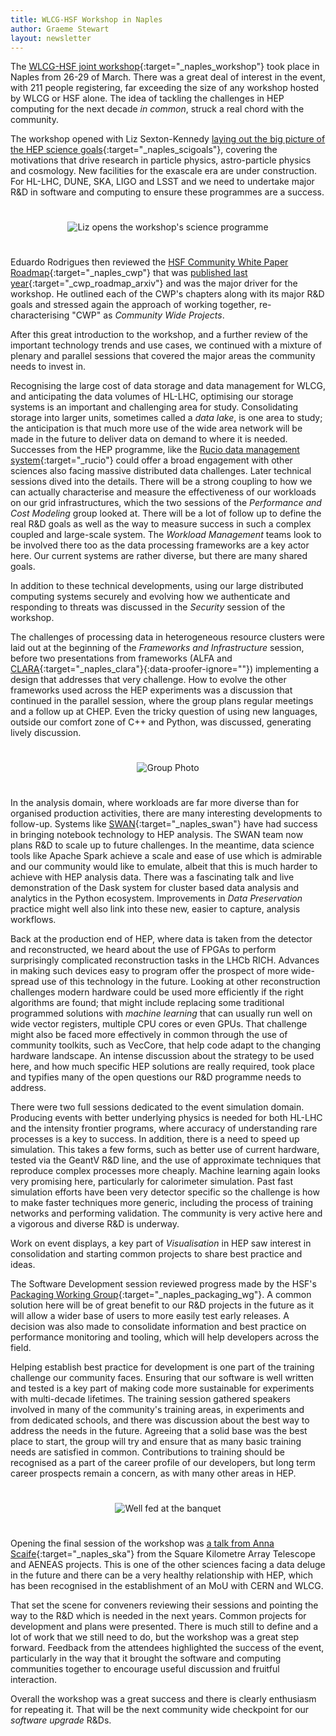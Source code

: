 ```yaml
---
title: WLCG-HSF Workshop in Naples
author: Graeme Stewart
layout: newsletter
---
```


The [WLCG-HSF joint workshop](https://indico.cern.ch/event/658060/overview){:target="_naples_workshop"}
took place in Naples from 26-29 of March. There was a great deal of interest
in the event, with 211 people registering, far exceeding the size of any
workshop hosted by WLCG or HSF alone. The idea
of tackling the challenges in HEP computing for the next decade *in common*,
struck a real chord with the community.

The workshop opened with Liz Sexton-Kennedy [laying out the big picture of
the HEP science goals](https://indico.cern.ch/event/658060/contributions/2844782/attachments/1622746/2582912/ScienceGoalsWLCG-HSFworkshop2018.pdf){:target="_naples_scigoals"},
covering the motivations that drive research in
particle physics, astro-particle physics and cosmology. New facilities for
the exascale era are under construction. For HL-LHC, DUNE, SKA, LIGO and LSST and we need to undertake
major R&D in software and computing to ensure these programmes
are a success.

<div style="text-align:center; padding:25px"><img src="{{ '/images/workshops/naples-ws-liz.jpg' | relative_url }}" alt="Liz opens the workshop's science programme" /></div>

Eduardo Rodrigues then reviewed the [HSF Community White Paper Roadmap](https://indico.cern.ch/event/658060/contributions/2876976/attachments/1622751/2582923/2018-03-26_WLCG-HSFWorkshopNaples.pdf){:target="_naples_cwp"}
that was [published last year](https://arxiv.org/abs/1712.06982){:target="_cwp_roadmap_arxiv"}
and was the major driver for the workshop. He outlined each of the CWP's
chapters along with its major R&D goals and stressed again the approach
of working together, re-characterising "CWP" as *Community Wide Projects*.

After this great introduction to the workshop, and a further review of the important
technology trends and use cases, we continued with a mixture of
plenary and parallel sessions that covered the major areas the community
needs to invest in.

Recognising the large cost of data storage and data management for WLCG,
and anticipating the data volumes of HL-LHC, optimising our storage
systems is an important and challenging area for study. Consolidating storage into larger units,
sometimes called a *data lake*, is one area to study; the anticipation
is that much more use of the wide area network will be made in the future
to deliver data on demand to where it is needed. Successes from the HEP programme,
like the [Rucio data management system](https://rucio.cern.ch/){:target="_rucio"}
could offer a broad engagement with other sciences also facing massive
distributed data challenges. Later technical sessions dived into the details.
There will be a strong coupling to how we can actually characterise
and measure the effectiveness of our workloads on our grid infrastructures,
which the two sessions of the *Performance and Cost Modeling* group looked
at. There will be a lot of follow up to define the real R&D goals as well
as the way to measure success in such a complex coupled and large-scale
system. The *Workload Management* teams look to be involved there too
as the data processing frameworks are a key actor here. Our current systems
are rather diverse, but there are many shared goals.

In addition to these technical developments, using our large distributed computing
systems securely and evolving how we authenticate and responding to threats
was discussed in the *Security* session of the workshop.

The challenges of processing data in heterogeneous resource clusters were laid out
at the beginning of the *Frameworks and Infrastructure* session, before two presentations
from frameworks (ALFA
and [CLARA](http://claraweb.jlab.org/clara/){:target="_naples_clara"}{:data-proofer-ignore=""}) implementing a design that addresses that very
challenge. How to evolve the other frameworks used across the HEP experiments
was a discussion that continued in the parallel session, where the group
plans regular meetings and a follow up at CHEP. Even the tricky question
of using new languages, outside our comfort zone of C++ and Python, was
discussed, generating lively discussion.

<div style="text-align:center; padding:25px"><img src="{{ '/images/workshops/naples-ws-group-photo.jpg' | relative_url }}" alt="Group Photo" /></div>

In the analysis domain, where workloads are far more diverse than for organised
production activities, there are many interesting developments to follow-up.
Systems like [SWAN](https://swan.web.cern.ch/){:target="_naples_swan"} have had success in bringing notebook technology to
HEP analysis. The SWAN team now plans R&D to scale up to future challenges. In
the meantime, data science tools like Apache Spark achieve a
scale and ease of use which is admirable and our community would like
to emulate, albeit that this is much harder to achieve with HEP
analysis data. There was a fascinating talk and live demonstration of the Dask
system for cluster based data analysis and analytics in the Python ecosystem.
Improvements in *Data Preservation* practice might well also link into
these new, easier to capture, analysis workflows.

Back at the production end of HEP, where data is taken from the detector
and reconstructed, we heard about the use of FPGAs to perform surprisingly
complicated reconstruction tasks in the LHCb RICH. Advances in making such
devices easy to program offer the prospect of more wide-spread use
of this technology in the future. Looking at other reconstruction challenges
modern hardware could be used more efficiently if the right algorithms
are found; that might include replacing some traditional programmed
solutions with *machine learning* that can usually run well on
wide vector registers, multiple CPU cores or even GPUs. That challenge might also be
faced more effectively in common through the use of community toolkits,
such as VecCore, that help code adapt to the changing hardware landscape.
An intense discussion about the strategy to be used here, and how much specific HEP solutions
are really required, took place and typifies many of the open questions
our R&D programme needs to address.

There were two full sessions dedicated to the event simulation domain.
Producing events with better underlying physics is needed for both
HL-LHC and the intensity frontier programs, where accuracy of understanding
rare processes is a key to success. In addition, there is a need to speed
up simulation. This takes a few forms, such as better use of current hardware,
tested via the GeantV R&D line, and the use of approximate techniques that reproduce
complex processes more cheaply. Machine learning again looks very promising
here, particularly for calorimeter simulation. Past fast simulation efforts
have been very detector specific so the challenge is how to make faster
techniques more generic, including the process of training networks and
performing validation. The community is very active here and a vigorous
and diverse R&D is underway.

Work on event displays, a key part of *Visualisation* in HEP saw interest
in consolidation and starting common projects to share best practice and
ideas.

The Software Development session reviewed progress made by the
HSF's [Packaging Working Group](/activities/packaging.html){:target="_naples_packaging_wg"}. A common
solution here will be of great benefit to our R&D projects in the future
as it will allow a wider base of users to more easily test early
releases. A decision was also made to consolidate information and best
practice on performance monitoring and tooling, which will help developers
across the field.

Helping establish best practice for development is one part of the training
challenge our community faces. Ensuring that our software is well written
and tested is a key part of making code more sustainable for experiments
with multi-decade lifetimes. The training session gathered speakers
involved in many of the community's training areas, in experiments and
from dedicated schools, and there was discussion about the best way to address the
needs in the future. Agreeing that a solid base was the best place
to start, the group will try and ensure that as many basic training needs
are satisfied in common. Contributions to training should be recognised
as a part of the career profile of our developers, but long term career
prospects remain a concern, as with many other areas in HEP.

<div style="text-align:center; padding:25px"><img src="{{ '/images/workshops/naples-ws-banquet.jpg' | relative_url }}" alt="Well fed at the banquet" /></div>

Opening the final session of the workshop was
[a talk from Anna Scaife](https://indico.cern.ch/event/658060/contributions/2940455/attachments/1625101/2587580/WLCG-180329.pdf){:target="_naples_ska"}
from the Square Kilometre Array Telescope and AENEAS projects. This is
one of the other sciences facing a data deluge in the future and there
can be a very healthy relationship with HEP, which has been recognised
in the establishment of an MoU with CERN and WLCG.

That set the scene for conveners reviewing their sessions and pointing
the way to the R&D which is needed in the next years. Common projects
for development and plans were presented. There is much still to define
and a lot of work that we still need to do, but the workshop was a
great step forward. Feedback from the attendees
highlighted the success of the event, particularly in the way that
it brought the software and computing communities together to encourage
useful discussion and fruitful interaction.

Overall the workshop was a great success and there is clearly enthusiasm for
repeating it. That will be the next community wide checkpoint for
our *software upgrade* R&Ds.
